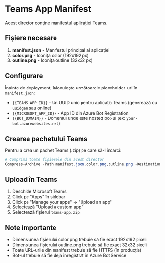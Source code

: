 # Teams App Manifest

Acest director conține manifestul aplicației Teams.

## Fișiere necesare

1. **manifest.json** - Manifestul principal al aplicației
2. **color.png** - Iconița color (192x192 px)
3. **outline.png** - Iconița outline (32x32 px)

## Configurare

Înainte de deployment, înlocuiește următoarele placeholder-uri în `manifest.json`:

- `{{TEAMS_APP_ID}}` - Un UUID unic pentru aplicația Teams (generează cu `uuidgen` sau online)
- `{{MICROSOFT_APP_ID}}` - App ID din Azure Bot Registration
- `{{BOT_DOMAIN}}` - Domeniul unde este hosted bot-ul (ex: `your-bot.azurewebsites.net`)

## Crearea pachetului Teams

Pentru a crea un pachet Teams (.zip) pe care să-l încarci:

```powershell
# Comprimă toate fișierele din acest director
Compress-Archive -Path manifest.json,color.png,outline.png -DestinationPath ../teams-app.zip -Force
```

## Upload în Teams

1. Deschide Microsoft Teams
2. Click pe "Apps" în sidebar
3. Click pe "Manage your apps" → "Upload an app"
4. Selectează "Upload a custom app"
5. Selectează fișierul `teams-app.zip`

## Note importante

- Dimensiunea fișierului color.png trebuie să fie exact 192x192 pixeli
- Dimensiunea fișierului outline.png trebuie să fie exact 32x32 pixeli
- Toate URL-urile din manifest trebuie să fie HTTPS (în producție)
- Bot-ul trebuie să fie deja înregistrat în Azure Bot Service
